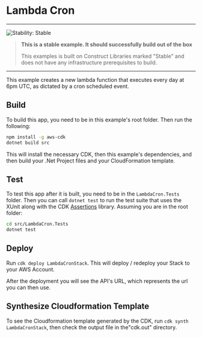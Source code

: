 
# Lambda Cron
<!--BEGIN STABILITY BANNER-->
---

![Stability: Stable](https://img.shields.io/badge/stability-Stable-success.svg?style=for-the-badge)

> **This is a stable example. It should successfully build out of the box**
>
> This examples is built on Construct Libraries marked "Stable" and does not have any infrastructure
prerequisites to build.

---
<!--END STABILITY BANNER-->

This example creates a new lambda function that executes every day at 6pm UTC, as dictated by a cron
scheduled event.

## Build

To build this app, you need to be in this example's root folder. Then run the following:

```bash
npm install -g aws-cdk
dotnet build src
```

This will install the necessary CDK, then this example's dependencies, and then build your .Net
Project files and your CloudFormation template.

## Test

To test this app after it is built, you need to be in the `LambdaCron.Tests` folder. Then you can
call `dotnet test` to run the test suite that uses the XUnit along with the CDK
[Assertions](https://docs.aws.amazon.com/cdk/api/latest/dotnet/api/Amazon.CDK.Assertions.html)
library. Assuming you are in the root folder:

```bash
cd src/LambdaCron.Tests
dotnet test
```

## Deploy

Run `cdk deploy LambdaCronStack`. This will deploy / redeploy your Stack to your AWS Account.

After the deployment you will see the API's URL, which represents the url you can then use.

## Synthesize Cloudformation Template

To see the Cloudformation template generated by the CDK, run `cdk synth LambdaCronStack`, then check
the output file in the"cdk.out" directory.
